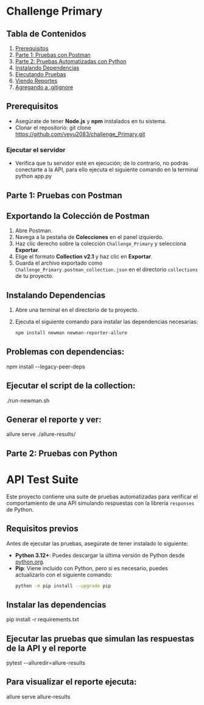 # Challenge Primary

## Tabla de Contenidos
1. [Prerequisitos](#prerequisitos)
2. [Parte 1: Pruebas con Postman](#parte-1-pruebas-con-postman)
3. [Parte 2: Pruebas Automatizadas con Python](#parte-2-pruebas-automatizadas-con-python)
4. [Instalando Dependencias](#instalando-dependencias)
4. [Ejecutando Pruebas](#ejecutando-pruebas)
5. [Viendo Reportes](#viendo-reportes)
6. [Agregando a .gitignore](#agregando-a-gitignore)

## Prerequisitos
- Asegúrate de tener **Node.js** y **npm** instalados en tu sistema.
- Clonar el repositorio: git clone https://github.com/yeyu2083/challenge_Primary.git


### Ejecutar el servidor
- Verifica que tu servidor esté en ejecución; de lo contrario, no podrás conectarte a la API, para ello ejecuta el siguiente comando en la terminal python app.py

## Parte 1: Pruebas con Postman

## Exportando la Colección de Postman
1. Abre Postman.
2. Navega a la pestaña de **Colecciones** en el panel izquierdo.
3. Haz clic derecho sobre la colección `Challenge_Primary` y selecciona **Exportar**.
4. Elige el formato **Collection v2.1** y haz clic en **Exportar**.
5. Guarda el archivo exportado como `Challenge_Primary.postman_collection.json` en el directorio `collections` de tu proyecto.

## Instalando Dependencias
1. Abre una terminal en el directorio de tu proyecto.
2. Ejecuta el siguiente comando para instalar las dependencias necesarias:

   ```bash
   npm install newman newman-reporter-allure

## Problemas con dependencias:
npm install --legacy-peer-deps

## Ejecutar el script de la collection:
./run-newman.sh

## Generar el reporte y ver:
allure serve ./allure-results/



## Parte 2: Pruebas con Python
# API Test Suite 

Este proyecto contiene una suite de pruebas automatizadas para verificar el comportamiento de una API simulando respuestas con la librería `responses` de Python.

## Requisitos previos

Antes de ejecutar las pruebas, asegúrate de tener instalado lo siguiente:

- **Python 3.12+**: Puedes descargar la última versión de Python desde [python.org](https://www.python.org/downloads/).
- **Pip**: Viene incluido con Python, pero si es necesario, puedes actualizarlo con el siguiente comando:
  ```bash
  python -m pip install --upgrade pip

## Instalar las dependencias

pip install -r requirements.txt

## Ejecutar las pruebas que simulan las respuestas de la API y el reporte
pytest --alluredir=allure-results

## Para visualizar el reporte ejecuta:
allure serve allure-results

